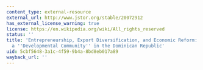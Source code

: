 ```yaml
---
content_type: external-resource
external_url: http://www.jstor.org/stable/20072912
has_external_license_warning: true
license: https://en.wikipedia.org/wiki/All_rights_reserved
status: ''
title: 'Entrepreneurship, Export Diversification, and Economic Reform: The Birth of
  a ''Developmental Community'' in the Dominican Republic'
uid: 5cbf5648-3a1c-4f59-9b4a-8bd8eb017a89
wayback_url: ''
---
```

